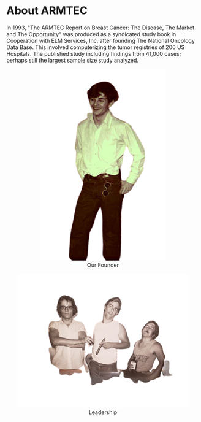 # About ARMTEC

In 1993, "The ARMTEC Report on Breast Cancer: The Disease, The Market and The Opportunity" was produced as a syndicated study book in Cooperation with ELM Services, Inc. after founding The National Oncology Data Base.  This involved computerizing the tumor registries of 200 US Hospitals.  The published study including findings from 41,000 cases; perhaps still the largest sample size study analyzed. 


<center><img src="images/media/me_when-.png"  width="330" height="500"></center>
<center>Our Founder<center>

<right><img src="images/media/Nehmer_Goon_Rocky.png" width="450" height="350"></right>
<right>Leadership</right>

